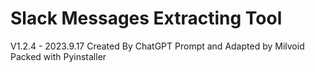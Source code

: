 # Slack Messages Extracting Tool

V1.2.4 - 2023.9.17 
Created By ChatGPT
Prompt and Adapted by Milvoid
Packed with Pyinstaller
